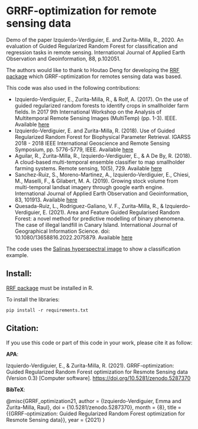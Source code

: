 # GRRF-optimization for remote sensing data
Demo of the paper Izquierdo-Verdiguier, E. and Zurita-Milla, R., 2020. An evaluation of Guided Regularized Random Forest for classification and regression tasks in remote sensing. International Journal of Applied Earth Observation and Geoinformation, 88, p.102051.

The authors would like to thank to Houtao Deng for developing the [RRF package](https://cran.r-project.org/web/packages/RRF/RRF.pdf) which GRRF-optimization for remotes sensing data was based. 

This code was also used in the following contributions:
+ Izquierdo-Verdiguier, E., Zurita-Milla, R., & Rolf, A. (2017). On the use of guided regularized random forests to identify crops in smallholder farm fields. In 2017 9th International Workshop on the Analysis of Multitemporal Remote Sensing Images (MultiTemp) (pp. 1-3). IEEE. Available [here](https://ieeexplore.ieee.org/document/8035248)
+ Izquierdo-Verdiguier, E. and Zurita-Milla, R. (2018). Use of Guided Regularized Random Forest for Biophysical Parameter Retrieval. IGARSS 2018 - 2018 IEEE International Geoscience and Remote Sensing Symposium, pp. 5776-5779, IEEE. Available [here](https://ieeexplore.ieee.org/document/8517920)
+ Aguilar, R., Zurita-Milla, R., Izquierdo-Verdiguier, E., & A De By, R. (2018). A cloud-based multi-temporal ensemble classifier to map smallholder farming systems. Remote sensing, 10(5), 729. Available [here](https://www.mdpi.com/2072-4292/10/5/729)
+ Sanchez-Ruiz, S., Moreno-Martinez, A., Izquierdo-Verdiguier, E., Chiesi, M., Maselli, F., & Gilabert, M. A. (2019). Growing stock volume from multi-temporal landsat imagery through google earth engine. International Journal of Applied Earth Observation and Geoinformation, 83, 101913. Available [here](https://www.sciencedirect.com/science/article/pii/S0303243419301898?casa_token=YoLsQdtrtysAAAAA:MDCUBgYMZpyTxib2PffDOhxokS3kEXJFSQKA92qawAc-U31HwdNUTc6VXh55XoTGfJ-qKnY6)
+ Quesada-Ruiz, L., Rodriguez-Galiano, V. F., Zurita-Milla, R., & Izquierdo-Verdiguier, E. (2021). Area and Feature Guided Regularised Random Forest: a novel method for predictive modelling of binary phenomena. The case of illegal landfill in Canary Island. International Journal of Geographical Information Science. doi: 10.1080/13658816.2022.2075879. Available [here](https://www.tandfonline.com/doi/full/10.1080/13658816.2022.2075879?cookieSet=1)

The code uses the [Salinas hyperspectral image](http://www.ehu.eus/ccwintco/index.php/Hyperspectral_Remote_Sensing_Scenes#Salinas) to show a classification example.

## Install:
[RRF package](https://cran.r-project.org/web/packages/RRF/RRF.pdf) must be installed in R.

To install the libraries:

    pip install -r requirements.txt

## Citation:
If you use this code or part of this code in your work, please cite it as follow:

**APA**:

Izquierdo-Verdiguier, E., & Zurita-Milla, R. (2021). GRRF-optimization: Guided Regularized Random Forest optimization for Resmote Sensing data (Version 0.3) [Computer software]. https://doi.org/10.5281/zenodo.5287370

**BibTeX**:

@misc{GRRF_optimization21, author = {Izquierdo-Verdiguier, Emma and Zurita-Milla, Raul}, doi = {10.5281/zenodo.5287370}, month = {8}, title = {{GRRF-optimization: Guided Regularized Random Forest optimization for Resmote Sensing data}}, year = {2021} }


